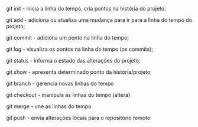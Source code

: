 git init - inicia a linha do tempo, cria pontos na história do projeto;

git add - adiciona ou atualiza uma mudança para ir para a linha do tempo do projeto;

git commit - adiciona um ponto na linha do tempo;

git log - visualiza os pontos na linha do tempo (os commits);

git status - informa o estado das alterações do projeto;

git show - apresenta determinado ponto da história/projeto;

git branch - gerencia novas linhas do tempo

git checkout - manipula as linhas do tempo (altera)

git merge - une as linhas do tempo

git push - envia alterações locais para o repositório remoto